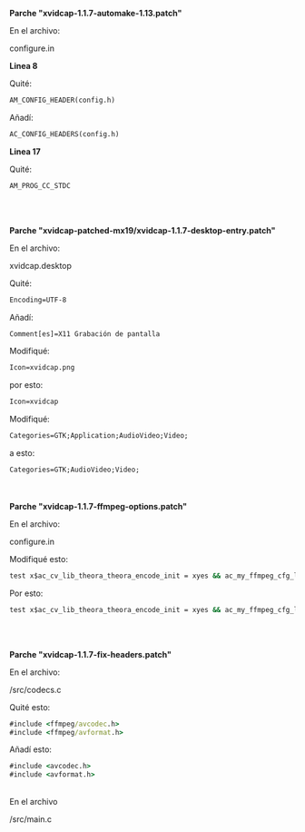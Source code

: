 
**Parche "xvidcap-1.1.7-automake-1.13.patch"**

En el archivo:

configure.in

**Linea 8**

Quité:

```bat
AM_CONFIG_HEADER(config.h)
```

Añadí:

```bat
AC_CONFIG_HEADERS(config.h)
```

**Linea 17**

Quité:

```bat
AM_PROG_CC_STDC
```

<br> <br/>

**Parche "xvidcap-patched-mx19/xvidcap-1.1.7-desktop-entry.patch"**

En el archivo:

xvidcap.desktop


Quité:

```bat
Encoding=UTF-8
```

Añadí:

```bat
Comment[es]=X11 Grabación de pantalla
```

Modifiqué:

```bat
Icon=xvidcap.png
```

por esto:

```bat
Icon=xvidcap
```


Modifiqué:

```bat
Categories=GTK;Application;AudioVideo;Video;
```

a esto:

```bat
Categories=GTK;AudioVideo;Video;
```


<br> <br/>
**Parche "xvidcap-1.1.7-ffmpeg-options.patch"**

En el archivo:

configure.in

Modifiqué esto:

```bat
test x$ac_cv_lib_theora_theora_encode_init = xyes && ac_my_ffmpeg_cfg_lib_switch="${ac_my_ffmpeg_cfg_lib_switch} --enable-libogg --enable-libtheora"
```

Por esto:

```bat
test x$ac_cv_lib_theora_theora_encode_init = xyes && ac_my_ffmpeg_cfg_lib_switch="${ac_my_ffmpeg_cfg_lib_switch} --enable-libtheora"
```

<br> <br/>

**Parche "xvidcap-1.1.7-fix-headers.patch"**

En el archivo:

/src/codecs.c

Quité esto:

```bat
#include <ffmpeg/avcodec.h>
#include <ffmpeg/avformat.h>
```

Añadí esto:

```bat
#include <avcodec.h>
#include <avformat.h>
```

<br/>
En el archivo

/src/main.c